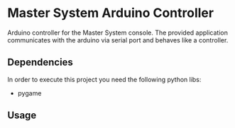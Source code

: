 Master System Arduino Controller
==================================

Arduino controller for the Master System console. The provided
application communicates with the arduino via serial port and behaves
like a controller.

Dependencies
----------------------------------

In order to execute this project you need the following python libs:

* pygame

Usage
----------------------------------
